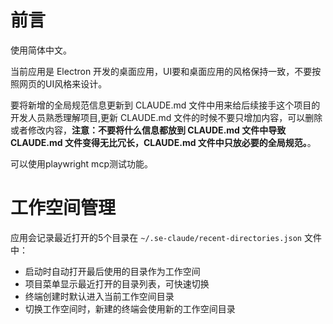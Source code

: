 # 前言 

使用简体中文。

当前应用是 Electron 开发的桌面应用，UI要和桌面应用的风格保持一致，不要按照网页的UI风格来设计。

要将新增的全局规范信息更新到 CLAUDE.md 文件中用来给后续接手这个项目的开发人员熟悉理解项目,更新 CLAUDE.md 文件的时候不要只增加内容，可以删除或者修改内容，**注意：不要将什么信息都放到 CLAUDE.md 文件中导致 CLAUDE.md 文件变得无比冗长，CLAUDE.md 文件中只放必要的全局规范。**。

可以使用playwright mcp测试功能。

# 工作空间管理

应用会记录最近打开的5个目录在 `~/.se-claude/recent-directories.json` 文件中：
- 启动时自动打开最后使用的目录作为工作空间
- 项目菜单显示最近打开的目录列表，可快速切换
- 终端创建时默认进入当前工作空间目录
- 切换工作空间时，新建的终端会使用新的工作空间目录
